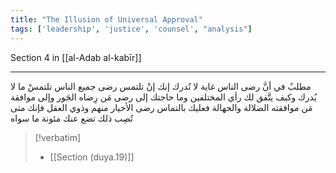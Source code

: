```yaml
---
title: "The Illusion of Universal Approval"
tags: ['leadership', 'justice', 'counsel', "analysis"]
---
```


 Section 4 in [[al-Adab al-kabīr]]

---
مطلبٌ في أنَّ رضى الناس غاية لا تُدرك إنك إنْ تلتمس رضى جميع الناس تلتمسْ ما لا يُدرك  وكيف يتَّفق لك رأي المختلفين وما حاجتك إلى رضى مَن رِضاه الجَور وإلى موافقة مَن موافقته الضلالة والجهالة فعليك بالتماس رضى الأخيار منهم وذوي العقل فإنك متى تُصِب ذلك تضع عنك مئونة ما سواه

> [!verbatim]
> - [[Section (duya.19)]]
